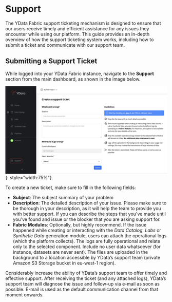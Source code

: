 # Support

The YData Fabric support ticketing mechanism is designed to ensure that our users receive timely and efficient assistance
for any issues they encounter while using our platform. This guide provides an in-depth overview of how the support ticketing
system works, including how to submit a ticket and communicate with our support team.

## Submitting a Support Ticket

While logged into your YData Fabric instance, navigate to the **Support** section from the main dashboard, 
as shown in the image below.

![Fabric support](../../../assets/deployment_security/login_support/support_ticket.webp){: style="width:75%"}

To create a new ticket, make sure to fill in the following fields:

- **Subject**: The subject summary of your problem
- **Description**: The detailed description of your issue. Please make sure to be thorough in your description, as it will
help the team to provide you with better support. If you can describe the steps that you've made until you've found and
issue or the blocker that you are asking support for. 
- **Fabric Modules**: Optionally, but highly recommend. If the issue happened while creating or interacting with the *Data Catalog*,
*Labs* or *Synthetic Data* generation module, users can attach the operational logs (which the platform collects).
The logs are fully operational and relate only to the selected component. Include no user data whatsoever (for instance, datasets are never sent).
The files are uploaded in the background to a location accessible by YData’s support team (private Amazon S3 Storage bucket in eu-west-1 region).

Considerably increase the ability of YData’s support team to offer timely and effective support.
After receiving the ticket (and any attached logs), YData’s support team will diagnose the issue and follow-up via e-mail as soon as possible. 
E-mail is used as the default communication channel from that moment onwards.

